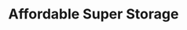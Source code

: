 ---
title: "Affordable Super Storage"
url: /san-angelo/affordable-super-storage/
shop: storage rental
---